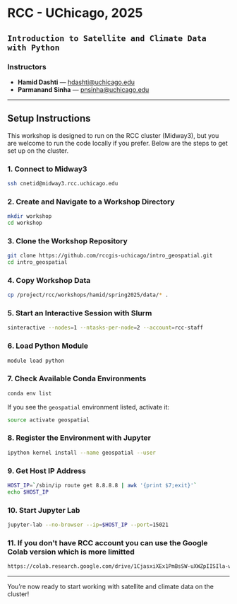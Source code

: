 # RCC - UChicago, 2025

## `Introduction to Satellite and Climate Data with Python`

### Instructors

- **Hamid Dashti** — hdashti@uchicago.edu  
- **Parmanand Sinha** — pnsinha@uchicago.edu

---

## Setup Instructions

This workshop is designed to run on the RCC cluster (Midway3), but you are welcome to run the code locally if you prefer. Below are the steps to get set up on the cluster.

### 1. Connect to Midway3
```bash
ssh cnetid@midway3.rcc.uchicago.edu
```

### 2. Create and Navigate to a Workshop Directory
```bash
mkdir workshop
cd workshop
```

### 3. Clone the Workshop Repository
```bash
git clone https://github.com/rccgis-uchicago/intro_geospatial.git
cd intro_geospatial
```

### 4. Copy Workshop Data
```bash
cp /project/rcc/workshops/hamid/spring2025/data/* .
```

### 5. Start an Interactive Session with Slurm
```bash
sinteractive --nodes=1 --ntasks-per-node=2 --account=rcc-staff
```

### 6. Load Python Module
```bash
module load python
```

### 7. Check Available Conda Environments
```bash
conda env list
```

If you see the `geospatial` environment listed, activate it:
```bash
source activate geospatial
```

### 8. Register the Environment with Jupyter
```bash
ipython kernel install --name geospatial --user
```

### 9. Get Host IP Address
```bash
HOST_IP=`/sbin/ip route get 8.8.8.8 | awk '{print $7;exit}'`
echo $HOST_IP
```

### 10. Start Jupyter Lab
```bash
jupyter-lab --no-browser --ip=$HOST_IP --port=15021
```
### 11. If you don't have RCC account you can use the Google Colab version which is more limitted
```bash
https://colab.research.google.com/drive/1CjasxiXEx1PmBsSW-uXWZpIISIla-w8e?usp=sharing
```

---

You’re now ready to start working with satellite and climate data on the cluster!